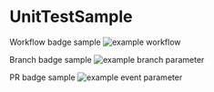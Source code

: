 # UnitTestSample

Workflow badge sample ![example workflow](https://github.com/WilliamRizzo/UnitTestSample/actions/workflows/xUnitTest.yml/badge.svg)

Branch badge sample ![example branch parameter](https://github.com/WilliamRizzo/UnitTestSample/actions/workflows/xUnitTest.yml/badge.svg?branch=main)

PR badge sample ![example event parameter](https://github.com/WilliamRizzo/UnitTestSample/actions/workflows/xUnitTest.yml/badge.svg?event=pull_request)
